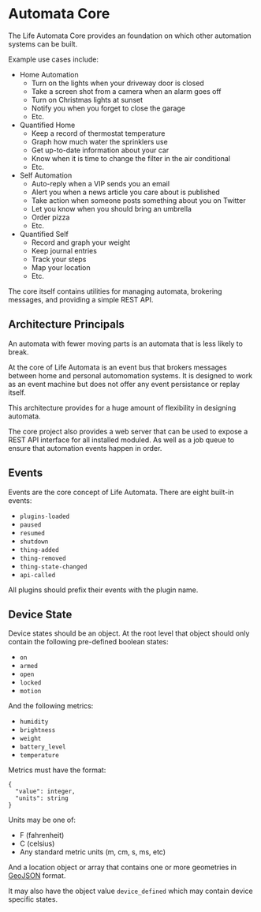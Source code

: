 # Automata Core

The Life Automata Core provides an foundation on which other automation systems can be built.

Example use cases include:

- Home Automation
  - Turn on the lights when your driveway door is closed
  - Take a screen shot from a camera when an alarm goes off
  - Turn on Christmas lights at sunset
  - Notify you when you forget to close the garage
  - Etc.
- Quantified Home
  - Keep a record of thermostat temperature
  - Graph how much water the sprinklers use
  - Get up-to-date information about your car
  - Know when it is time to change the filter in the air conditional
  - Etc.
- Self Automation
  - Auto-reply when a VIP sends you an email
  - Alert you when a news article you care about is published
  - Take action when someone posts something about you on Twitter
  - Let you know when you should bring an umbrella
  - Order pizza
  - Etc.
- Quantified Self
  - Record and graph your weight
  - Keep journal entries
  - Track your steps
  - Map your location
  - Etc.

The core itself contains utilities for managing automata, brokering messages, and providing a
simple REST API.

## Architecture Principals

An automata with fewer moving parts is an automata that is less likely to break.

At the core of Life Automata is an event bus that brokers messages between home and personal
automomation systems. It is designed to work as an event machine but does not offer any event
persistance or replay itself.

This architecture provides for a huge amount of flexibility in designing automata.

The core project also provides a web server that can be used to expose a REST API interface
for all installed moduled. As well as a job queue to ensure that automation events happen in order.

## Events

Events are the core concept of Life Automata. There are eight built-in events:

- `plugins-loaded`
- `paused`
- `resumed`
- `shutdown`
- `thing-added`
- `thing-removed`
- `thing-state-changed`
- `api-called`

All plugins should prefix their events with the plugin name.

## Device State

Device states should be an object. At the root level that object should only contain the following
pre-defined boolean states:

- `on`
- `armed`
- `open`
- `locked`
- `motion`

And the following metrics:

- `humidity`
- `brightness`
- `weight`
- `battery_level`
- `temperature`

Metrics must have the format:

```
{
  "value": integer,
  "units": string
}
```

Units may be one of:

- F (fahrenheit)
- C (celsius)
- Any standard metric units (m, cm, s, ms, etc)

And a location object or array that contains one or more geometries in [GeoJSON](http://geojson.org/) format.

It may also have the object value `device_defined` which may contain device specific states.
